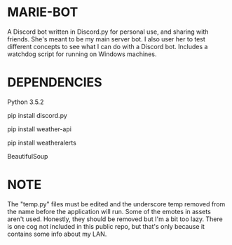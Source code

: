 MARIE-BOT
=============
A Discord bot written in Discord.py for personal use, and sharing with friends.
She's meant to be my main server bot. I also user her to test different concepts
to see what I can do with a Discord bot. Includes a watchdog script for running
on Windows machines.

DEPENDENCIES
=============
Python 3.5.2

pip install discord.py

pip install weather-api 

pip install weatheralerts

BeautifulSoup

NOTE
=============
The "temp.py" files must be edited and the underscore temp removed from the
name before the application will run. Some of the emotes in assets aren't used.
Honestly, they should be removed but I'm a bit too lazy. There is one cog not
included in this public repo, but that's only because it contains some info about
my LAN.
